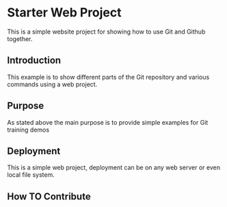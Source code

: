 # Starter Web Project
This is a simple website project for showing how to use Git and Github together.
## Introduction
This example is to show different parts of the Git repository and various commands using a web project.
## Purpose
As stated above the main purpose is to provide simple examples for Git training demos
## Deployment
This is a simple web project, deployment can be on any web server or even local file system.
## How TO Contribute